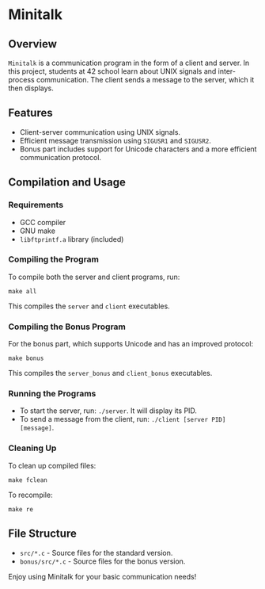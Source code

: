 # Minitalk

## Overview
`Minitalk` is a communication program in the form of a client and server. In this project, students at 42 school learn about UNIX signals and inter-process communication. The client sends a message to the server, which it then displays.

## Features
- Client-server communication using UNIX signals.
- Efficient message transmission using `SIGUSR1` and `SIGUSR2`.
- Bonus part includes support for Unicode characters and a more efficient communication protocol.

## Compilation and Usage
### Requirements
- GCC compiler
- GNU make
- `libftprintf.a` library (included)

### Compiling the Program
To compile both the server and client programs, run:

```
make all
```

This compiles the `server` and `client` executables.

### Compiling the Bonus Program
For the bonus part, which supports Unicode and has an improved protocol:

```
make bonus
```

This compiles the `server_bonus` and `client_bonus` executables.

### Running the Programs
- To start the server, run: `./server`. It will display its PID.
- To send a message from the client, run: `./client [server PID] [message]`.

### Cleaning Up
To clean up compiled files:

```
make fclean
```

To recompile:

```
make re
```

## File Structure
- `src/*.c` - Source files for the standard version.
- `bonus/src/*.c` - Source files for the bonus version.

Enjoy using Minitalk for your basic communication needs!

